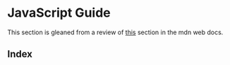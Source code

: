 # JavaScript Guide
This section is gleaned from a review of [this](https://developer.mozilla.org/en-US/docs/Web/JavaScript/Guide) section in the mdn web docs. 

## Index